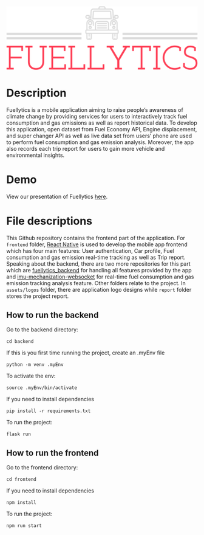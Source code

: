 ![Fuellytics logo](./assets/logos/fuellytics-high-resolution-logo-color-on-transparent-background.png "Fuellytics")
---
# Description
Fuellytics is a mobile application aiming to raise people’s awareness of climate change by providing services for users to interactively track fuel consumption and gas emissions as well as report historical data.
To develop this application, open dataset from Fuel Economy API, Engine displacement, and super changer API as well as live data set from users’ phone are used to perform fuel consumption and gas emission analysis. Moreover, the app also records each trip report for users to gain more vehicle and environmental insights.

# Demo
View our presentation of Fuellytics [here](https://www.youtube.com/watch?v=2h5kqD_IYdg).

# File descriptions
This Github repository contains the frontend part of the application. For `frontend` folder, [React Native](https://reactnative.dev/) is used to develop the mobile app frontend which has four main features: User authentication, Car profile, Fuel consumption and gas emission real-time tracking as well as Trip report. Speaking about the backend, there are two more repositories for this part which are [fuellytics_backend](https://github.com/wongsitu/fuellytics_backend) for handling all features provided by the app and [imu-mechanization-websocket](https://github.com/wongsitu/imu-mechanization-websocket) for real-time fuel consumption and gas emission tracking analysis feature. Other folders relate to the project. In `assets/logos` folder, there are application logo designs while `report` folder stores the project report.

## How to run the backend

Go to the backend directory:

```
cd backend
```

If this is you first time running the project, create an .myEnv file

```
python -m venv .myEnv
```

To activate the env:

```
source .myEnv/bin/activate
```

If you need to install dependencies

```
pip install -r requirements.txt
```

To run the project:

```
flask run
```

## How to run the frontend

Go to the frontend directory:

```
cd frontend
```

If you need to install dependencies

```
npm install
```

To run the project:

```
npm run start
```
